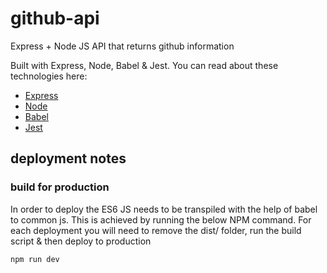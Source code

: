 # github-api

Express + Node JS API that returns github information 

Built with Express, Node, Babel & Jest. You can read about these technologies here: 

- [Express](http://expressjs.com/)
- [Node](https://nodejs.org/en/)
- [Babel](https://babeljs.io/)
- [Jest](https://jestjs.io/)

## deployment notes 


### build for production

In order to deploy the ES6 JS needs to be transpiled with the help of babel to common js. This is achieved by running the below NPM command. For each deployment you will need to remove the dist/ folder, run the build script & then deploy to production

```shell
npm run dev
```